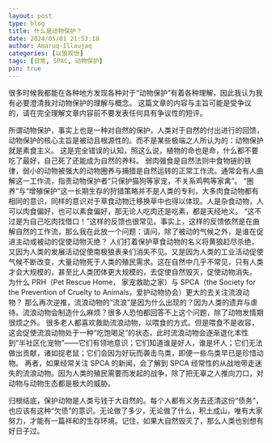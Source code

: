 ```yaml
---
layout: post
type: blog
title: 什么是动物保护？
date: 2024/05/01 21:53:18
author: Amaruq·Illaujaq
categories: [以狼观世]
tags: [日常, SPAC, 动物保护]
pin: true
---
```


很多时候我都能在各种地方发现各种对于“动物保护”有着各种理解，因此我认为我有必要澄清我对动物保护的理解与概念。
这篇文章的内容与主旨可能是受争议的，请在完全理解文章内容前不要发表任何具有争议性的短评。

所谓动物保护，事实上也是一种对自然的保护，人类对于自然的付出进行的回馈，动物保护的核心主旨是被动且根源性的。而不是某些极端之人所认为的：动物保护就是素食主义。
这是完全错误的认知，照这么说，植物的命也是命，什么都不要吃了最好，自己死了还能成为自然的养料。
弱肉强食是自然法则中食物链的铁律，弱小的动物被强大的动物圈养与捕猎是自然运转的正常工作流。通常会有人曲解这一工作流，指责动物保护者“只保护猫狗等家宠，不关系鸡鸭等家禽”。
“圈养”与“增殖保护”这一长期生存的狩猎策略并不是人类的专利，大多肉食动物都有相同的意识，同样的意识对于草食动物迁移换草中也得以体现。人是杂食动物，人可以肉食偏好，也可以素食偏好，那无论人吃肉还是吃素，都是天经地义。
“这不过是为自己吃肉找借口！”这样的反馈也很常见。事实上，这样的反馈依然是在曲解自然的工作流，那么我在此放一个问题：请问，除了被动的气候之外，是谁在促进主动或被动的促使动物灭绝？
人们打着保护草食动物的名义将黄狼赶尽杀绝，又因为人类的发展活动促使南极狼表亲们消失不见。又是因为人类的工业活动促使气候不断改变，大量动物死于人类的殖民需求。这在自然中几乎不常见，只有人类才会大规模的，甚至比人类团体更大规模的，去促使自然毁灭，促使动物消失。
为什么 PRH（Pet Rescue Home， 家宠救助之家）与 SPCA（the Society for the Prevention of Cruelty to Animals，爱护动物协会）更大的去关注流浪动物？
那么再次逆推，流浪动物的“流浪”是因为什么出现的？因为人类的遗弃与虐待。流浪动物会制造什么麻烦？很多人恐怕都回答不上这个问题，除了动物发情期很烦之外。
很多老人都喜欢救助流浪动物，以喂食的方式。但是喂食不是收容，这会促使流浪动物处于一种“吃饱喝足”的状态，此时流浪动物会逐渐退化本性到“半社区化宠物”——它们有领地意识；它们知道谁是好人，谁是坏人；它们无法做出贡献，诸如捉老鼠；它们会因为好玩而袭击鸟类，即便一些鸟类早已是珍惜动物。
再者，如果经常关注 SPCA 的新闻，会了解到 SPCA 经常性的从战地带走迷失的流浪动物。因为人类的殖民需要而发起的战争，除了把无辜之人推向刀口，对动物与动物生态都是极大的威胁。

归根结底，保护动物是人类亏钱于大自然的。每个人都有义务去还清这份“债务”，也应该有这种“欠债”的意识。无论做了多少，无论做了什么，积土成山，唯有大家努力，才能有一篇祥和的生存环境。记住，如果大自然毁灭了，那么人类也别想有好日子过。

